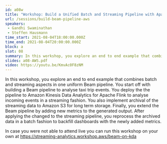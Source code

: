 ```yaml
---
id: a08w
title: "Workshop: Build a Unified Batch and Streaming Pipeline with Apache Beam on AWS"
url: /sessions/build-beam-pipeline-aws
speakers:
 - Gandhi Swaminathan
 - Steffen Hausmann
time_start: 2021-08-04T18:00:00.000Z
time_end: 2021-08-04T20:00:00.000Z
block: a
slot: 08
summary: In this workshop, you explore an end to end example that combines batch and streaming aspects in one uniform Beam pipeline. Check out the prerrequisites and additional registration.
slides: a08-AWS.pdf
video: https://youtu.be/KmvAc0F8zNM
---
```



In this workshop, you explore an end to end example that combines batch and streaming aspects in one uniform Beam pipeline.
You start off with building a Beam pipeline to analyse taxi trip events. You deploy the the pipeline to Amazon Kinesis Data Analytics for Apache Flink to analyse incoming events in a streaming fashion. You also implement archival of the streaming data to Amazon S3 for long term storage. Finally, you extend the Beam pipeline by adding new metrics to the generated output. After applying the changed to the streaming pipeline, you reprocess the archived data in a batch fashion to backfill dashboards with the newly added metrics.

In case you were not able to attend live you can run this workshop on your own at https://streaming-analytics.workshop.aws/beam-on-kda

